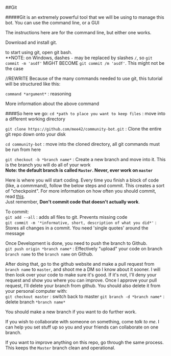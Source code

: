 ##Git

#####Git is an extremely powerful tool that we will be using to manage this bot. You can use the command line, or a GUI

The instructions here are for the command line, but either one works.

Download and install git. 


to start using git, open git bash. <br>
**NOTE: on Windows, dashes `-` may be replaced by slashes `/`, so `git commit -m 'asdf'` MIGHT BECOME `git commit /m 'asdf'`. This might not be the case

//REWRITE
Because of the many commands needed to use git, this tutorial will be structured like this:

`command *argument*`  :   reasoning

More information about the above command

####So here we go:
`cd *path to place you want to keep files`  :  move into a different working directory

`git clone https://github.com/mee42/community-bot.git`  :  Clone the entire git repo down onto your disk

`cd community-bot`  :  move into the cloned directory, all git commands must be run from here

`git checkout -b *branch name*`  :  Create a new branch and move into it. This is the branch you will do all of your work
<br>**Note: the default branch is called `Master`. Never, ever work on `master`**

Here is where you will start coding. Every time you finish a block of code (like, a commmand), follow the below steps and commit.
This creates a sort of "checkpoint". For more information on how often you should commit, read 
[this](https://stackoverflow.com/questions/107264/how-often-to-commit-changes-to-source-control). 
<br>Just remember, **Don't commit code that doesn't actually work**.

To commit:<br>
`git add --all`  :   adds all files to git. Prevents missing code<br>
`git commit -m '*informative, short, description of what you did*'`  :  Stores all changes in a commit. 
You need 'single quotes' around the message

Once Development is done, you need to push the branch to Github.<br>
`git push origin *branch name*`  :  Effectively "upload" your code on branch `branch name` to the `branch name` on Github.

After doing that, go to the github website and make a pull request from `branch name` to `master`,
and shoot me a DM so I know about it sooner. 
I will then look over your code to make sure it's good. If it's not, I'll deny your request and show you where you can improve.
Once I approve your pull request, I'll delete your branch from github. You should also delete it from your personal computer with:<br>
`git checkout master`  :  switch back to master
`git branch -d *branch name*`  :  delete branch `*branch name*`

You should make a new branch if you want to do further work.

If you wish to collaborate with someone on something, come *talk to me*. I can help you set stuff up so you and your friends can collaborate on one branch.

If you want to improve anything on this repo, go through the same process. This keeps the `Master` branch clean and operational.

